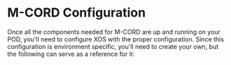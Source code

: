 # M-CORD Configuration

Once all the components needed for M-CORD are up and running on your POD,
you'll need to configure XOS with the proper configuration.
Since this configuration is environment specific, you'll need to create your own,
but the following can serve as a reference for it:
